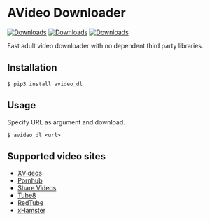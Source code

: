 # AVideo Downloader
[![Downloads](https://pepy.tech/badge/avideo-dl)](https://pepy.tech/project/avideo-dl)
[![Downloads](https://pepy.tech/badge/avideo-dl/month)](https://pepy.tech/project/avideo-dl/month)
[![Downloads](https://pepy.tech/badge/avideo-dl/week)](https://pepy.tech/project/avideo-dl/week)

Fast adult video downloader with no dependent third party libraries.

## Installation
```
$ pip3 install avideo_dl
```

## Usage
Specify URL as argument and download.
```
$ avideo_dl <url>
```

## Supported video sites
- [XVideos](https://www.xvideos.com)
- [Pornhub](https://jp.pornhub.com/)
- [Share Videos](http://share-videos.se/)
- [Tube8](https://www.tube8.com/)
- [RedTube](https://www.redtube.com/)
- [xHamster](https://jp.xhamster.com/)
